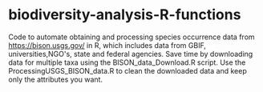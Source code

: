 # biodiversity-analysis-R-functions
Code to automate obtaining and processing species occurrence data from https://bison.usgs.gov/ in R, which includes data from GBIF, universities,NGO's, state and federal agencies. Save time by downloading data for multiple taxa using the BISON_data_Download.R script. Use the ProcessingUSGS_BISON_data.R to clean the downloaded data and keep only the attributes you want.
